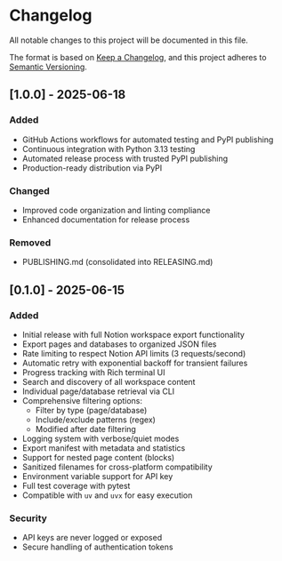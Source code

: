# Changelog

All notable changes to this project will be documented in this file.

The format is based on [Keep a Changelog](https://keepachangelog.com/en/1.1.0/),
and this project adheres to [Semantic Versioning](https://semver.org/spec/v2.0.0.html).

## [1.0.0] - 2025-06-18

### Added
- GitHub Actions workflows for automated testing and PyPI publishing
- Continuous integration with Python 3.13 testing
- Automated release process with trusted PyPI publishing
- Production-ready distribution via PyPI

### Changed
- Improved code organization and linting compliance
- Enhanced documentation for release process

### Removed
- PUBLISHING.md (consolidated into RELEASING.md)

## [0.1.0] - 2025-06-15

### Added
- Initial release with full Notion workspace export functionality
- Export pages and databases to organized JSON files
- Rate limiting to respect Notion API limits (3 requests/second)
- Automatic retry with exponential backoff for transient failures
- Progress tracking with Rich terminal UI
- Search and discovery of all workspace content
- Individual page/database retrieval via CLI
- Comprehensive filtering options:
  - Filter by type (page/database)
  - Include/exclude patterns (regex)
  - Modified after date filtering
- Logging system with verbose/quiet modes
- Export manifest with metadata and statistics
- Support for nested page content (blocks)
- Sanitized filenames for cross-platform compatibility
- Environment variable support for API key
- Full test coverage with pytest
- Compatible with `uv` and `uvx` for easy execution

### Security
- API keys are never logged or exposed
- Secure handling of authentication tokens